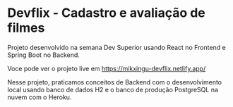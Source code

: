 # Devflix - Cadastro e avaliação de filmes
Projeto desenvolvido na semana Dev Superior usando React no Frontend e Spring Boot no Backend.

Voce pode ver o projeto live em https://mikxingu-devflix.netlify.app/

Nesse projeto, praticamos conceitos de Backend com o desenvolvimento local usando banco de dados H2 e o banco de produção PostgreSQL na nuvem com o Heroku.
